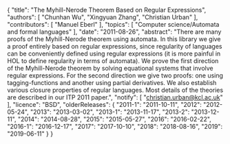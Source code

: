 {
    "title": "The Myhill-Nerode Theorem Based on Regular Expressions",
    "authors": [
        "Chunhan Wu",
        "Xingyuan Zhang",
        "Christian Urban"
    ],
    "contributors": [
        "Manuel Eberl"
    ],
    "topics": [
        "Computer science/Automata and formal languages"
    ],
    "date": "2011-08-26",
    "abstract": "There are many proofs of the Myhill-Nerode theorem using automata. In this library we give a proof entirely based on regular expressions, since regularity of languages can be conveniently defined using regular expressions (it is more painful in HOL to define regularity in terms of automata).  We prove the first direction of the Myhill-Nerode theorem by solving equational systems that involve regular expressions.  For the second direction we give two proofs: one using tagging-functions and another using partial derivatives. We also establish various closure properties of regular languages. Most details of the theories are described in our ITP 2011 paper.",
    "notify": [
        "christian.urban@kcl.ac.uk"
    ],
    "licence": "BSD",
    "olderReleases": {
        "2011-1": "2011-10-11",
        "2012": "2012-05-24",
        "2013": "2013-03-02",
        "2013-1": "2013-11-17",
        "2013-2": "2013-12-11",
        "2014": "2014-08-28",
        "2015": "2015-05-27",
        "2016": "2016-02-22",
        "2016-1": "2016-12-17",
        "2017": "2017-10-10",
        "2018": "2018-08-16",
        "2019": "2019-06-11"
    }
}